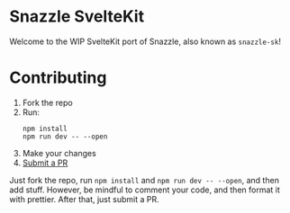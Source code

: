 # Snazzle SvelteKit
Welcome to the WIP SvelteKit port of Snazzle, also known as `snazzle-sk`!

# Contributing

1. Fork the repo
2. Run:
   ```
   npm install
   npm run dev -- --open
   ```
3. Make your changes
4. [Submit a PR](https://github.com/redstone-dev/snazzle-sk/pulls?q=is%3Apr+is%3Aopen+sort%3Aupdated-desc)

Just fork the repo, run `npm install` and `npm run dev -- --open`, and then add stuff. However, be mindful to comment your code, and then format it with prettier. After that, just submit a PR.
